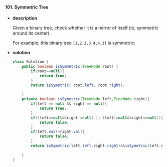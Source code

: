 #### 101. Symmetric Tree

- **description**

  Given a binary tree, check whether it is a mirror of itself (ie, symmetric around its center).

  For example, this binary tree `[1,2,2,3,4,4,3]` is symmetric:

- **solution**

  ```java
  class Solution {
      public boolean isSymmetric(TreeNode root) {
          if(root==null){
              return true;
          }
          return isSymetric( root.left, root.right);
          
      }
      private boolean isSymetric(TreeNode left,TreeNode right){
          if(left == null && right == null){
              return true;
          }
          if((left==null&&right!=null) || (left!=null&&right==null)){
              return false;
          }
          if(left.val!=right.val){
              return false;
          }
          return isSymetric(left.left,right.right)&&isSymetric(left.right,right.left);
          
      }
  }
  ```

  